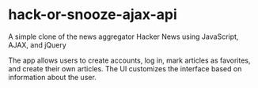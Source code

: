 # hack-or-snooze-ajax-api

A simple clone of the news aggregator Hacker News using JavaScript, AJAX, and jQuery

The app allows users to create accounts, log in, mark articles as favorites, and create their own articles. The UI customizes the interface based on information about the user.


